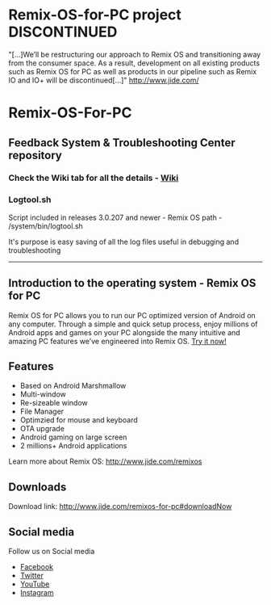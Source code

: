 # Remix-OS-for-PC project DISCONTINUED

"[...]We’ll be restructuring our approach to Remix OS and transitioning away from the consumer space. As a result, development on all existing products such as Remix OS for PC as well as products in our pipeline such as Remix IO and IO+ will be discontinued[...]"
http://www.jide.com/

# Remix-OS-For-PC
## Feedback System & Troubleshooting Center repository

### **Check the Wiki tab for all the details - [Wiki](https://github.com/JideTechnology/Remix-OS-For-PC/wiki)**
### Logtool.sh

Script included in releases 3.0.207 and newer - Remix OS path - /system/bin/logtool.sh

It's purpose is easy saving of all the log files useful in debugging and troubleshooting

***

## Introduction to the operating system - Remix OS for PC
Remix OS for PC allows you to run our PC optimized version of Android on any computer. Through a simple and quick setup process, enjoy millions of Android apps and games on your PC alongside the many intuitive and amazing PC features we’ve engineered into Remix OS. [Try it now!](http://www.jide.com/remixos-for-pc#downloadNow)

## Features
* Based on Android Marshmallow
* Multi-window
* Re-sizeable window
* File Manager
* Optimzied for mouse and keyboard
* OTA upgrade
* Android gaming on large screen
* 2 millions+ Android applications

Learn more about Remix OS: http://www.jide.com/remixos

## Downloads
Download link: http://www.jide.com/remixos-for-pc#downloadNow

## Social media
Follow us on Social media
* [Facebook](https://www.facebook.com/remixglobal)
* [Twitter](https://twitter.com/remixglobal)
* [YouTube](https://www.youtube.com/channel/UC0U64-AHqJfeAnFJ5vQnM8w)
* [Instagram](https://www.instagram.com/remixos)
